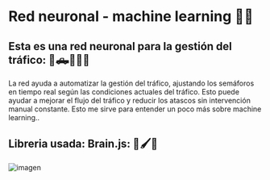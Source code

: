 # Red neuronal - machine learning 🧠💛
## Esta es una red neuronal para la gestión del tráfico: 🚙🛻🚧🚕🚒
La red ayuda a automatizar la gestión del tráfico, ajustando los semáforos en tiempo real según las condiciones actuales del tráfico. Esto puede ayudar a mejorar el flujo del tráfico y reducir los atascos sin intervención manual constante. Esto me sirve para entender un poco más sobre machine learning..

## Libreria usada: Brain.js: 🧠🖌️💖
![imagen](https://github.com/Darigo30/semaforo-ml/assets/39928174/8b077e26-89ad-4365-9022-2b8ac6485a0f)


